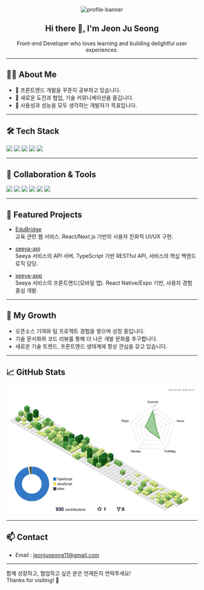 <div align="center">
  <img src="https://capsule-render.vercel.app/api?type=venom&height=200&text=Jeon%20Ju%20Seong.&fontSize=70&color=0:8871e5,100:b678c4&stroke=b678c4" alt="profile-banner">
</div>

<h2 align="center">Hi there 👋, I'm Jeon Ju Seong</h2>
<p align="center">Front-end Developer who loves learning and building delightful user experiences.</p>

---

## 🧑‍💻 About Me

- 🌱 프론트엔드 개발을 꾸준히 공부하고 있습니다.
- 🚀 새로운 도전과 협업, 기술 커뮤니케이션을 즐깁니다.
- 🎯 사용성과 성능을 모두 생각하는 개발자가 목표입니다.

---

## 🛠️ Tech Stack

<p>
  <img src="https://img.shields.io/badge/HTML5-e34f26?style=flat-square&logo=html5&logoColor=white"/>
  <img src="https://img.shields.io/badge/CSS3-1572b6?style=flat-square&logo=css3&logoColor=white"/>
  <img src="https://img.shields.io/badge/JavaScript-ffb13b?style=flat-square&logo=javascript&logoColor=white"/>
  <img src="https://img.shields.io/badge/React-61dafb?style=flat-square&logo=react&logoColor=white"/>
  <img src="https://img.shields.io/badge/Next.js-000000?style=flat-square&logo=next.js&logoColor=white"/>
</p>

---

## 🧩 Collaboration & Tools

<p>
  <img src="https://img.shields.io/badge/VS%20Code-007ACC?style=flat-square&logo=visual-studio-code&logoColor=white"/>
  <img src="https://img.shields.io/badge/Slack-4A154B?style=flat-square&logo=slack&logoColor=white"/>
  <img src="https://img.shields.io/badge/Notion-000000?style=flat-square&logo=notion&logoColor=white"/>
  <img src="https://img.shields.io/badge/Figma-F24E1E?style=flat-square&logo=figma&logoColor=white"/>
  <img src="https://img.shields.io/badge/Git-F05032?style=flat-square&logo=git&logoColor=white"/>
  <img src="https://img.shields.io/badge/GitHub-181717?style=flat-square&logo=github&logoColor=white"/>
</p>

---

## 🌟 Featured Projects

- [EduBridge](https://github.com/jeonjuseong11/EduBridge)  
  교육 관련 웹 서비스. React/Next.js 기반의 사용자 친화적 UI/UX 구현.

- [seeya-api](https://github.com/jeonjuseong11/seeya-api)  
  Seeya 서비스의 API 서버. TypeScript 기반 RESTful API, 서비스의 핵심 백엔드 로직 담당.

- [seeya-app](https://github.com/zzangmin2/seeya-app)  
  Seeya 서비스의 프론트엔드(모바일 앱). React Native/Expo 기반, 사용자 경험 중심 개발.

---

## 🚩 My Growth

- 오픈소스 기여와 팀 프로젝트 경험을 쌓으며 성장 중입니다.
- 기술 문서화와 코드 리뷰를 통해 더 나은 개발 문화를 추구합니다.
- 새로운 기술 트렌드, 프론트엔드 생태계에 항상 관심을 갖고 있습니다.

---

## 📈 GitHub Stats

<p align="center">
  <img src="./profile-3d-contrib/profile-green-animate.svg" />
</p>

---

## 📫 Contact

- Email : jeonjuseong11@gmail.com

---

함께 성장하고, 협업하고 싶은 분은 언제든지 연락주세요!  
Thanks for visiting! 🙌
